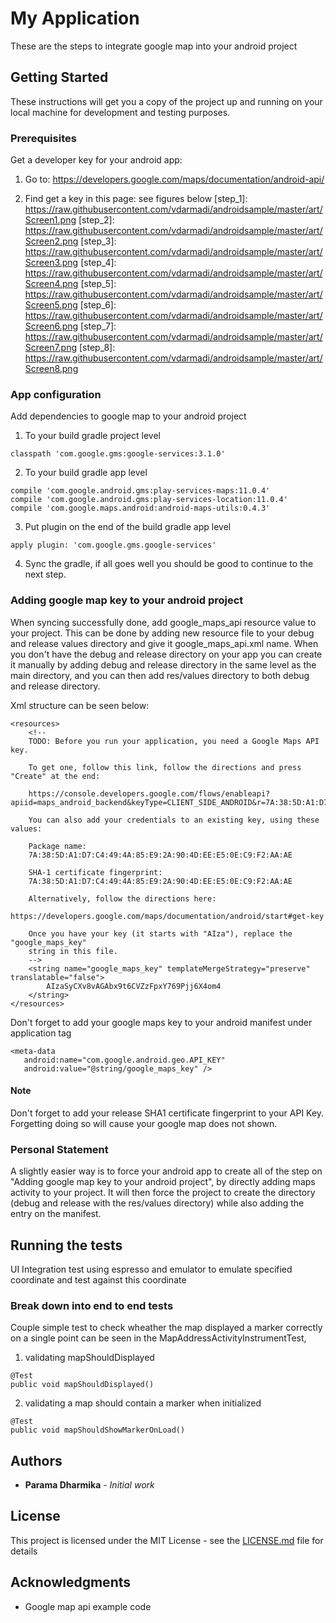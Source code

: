 # My Application

These are the steps to integrate google map into your android project

## Getting Started

These instructions will get you a copy of the project up and running on your local machine for development and testing purposes. 

### Prerequisites

Get a developer key for your android app:
1. Go to: https://developers.google.com/maps/documentation/android-api/

2. Find get a key in this page: see figures below
[step_1]: https://raw.githubusercontent.com/vdarmadi/androidsample/master/art/Screen1.png
[step_2]: https://raw.githubusercontent.com/vdarmadi/androidsample/master/art/Screen2.png
[step_3]: https://raw.githubusercontent.com/vdarmadi/androidsample/master/art/Screen3.png
[step_4]: https://raw.githubusercontent.com/vdarmadi/androidsample/master/art/Screen4.png
[step_5]: https://raw.githubusercontent.com/vdarmadi/androidsample/master/art/Screen5.png
[step_6]: https://raw.githubusercontent.com/vdarmadi/androidsample/master/art/Screen6.png
[step_7]: https://raw.githubusercontent.com/vdarmadi/androidsample/master/art/Screen7.png
[step_8]: https://raw.githubusercontent.com/vdarmadi/androidsample/master/art/Screen8.png

### App configuration

Add dependencies to google map to your android project

1. To your build gradle project level
```
classpath 'com.google.gms:google-services:3.1.0'
```

2. To your build gradle app level
```
compile 'com.google.android.gms:play-services-maps:11.0.4'
compile 'com.google.android.gms:play-services-location:11.0.4'
compile 'com.google.maps.android:android-maps-utils:0.4.3'
```

3. Put plugin on the end of the build gradle app level
```
apply plugin: 'com.google.gms.google-services'
```

4. Sync the gradle, if all goes well you should be good to continue to the next step.

### Adding google map key to your android project

When syncing successfully done, add google_maps_api resource value to your project. 
This can be done by adding new resource file to your debug and release values directory and give it google_maps_api.xml name. 
When you don't have the debug and release directory on your app you can create it manually by adding debug and release directory in the same level as the main directory, and you can then add res/values directory to both debug and release directory.

Xml structure can be seen below:
```
<resources>
    <!--
    TODO: Before you run your application, you need a Google Maps API key.

    To get one, follow this link, follow the directions and press "Create" at the end:

    https://console.developers.google.com/flows/enableapi?apiid=maps_android_backend&keyType=CLIENT_SIDE_ANDROID&r=7A:38:5D:A1:D7:C4:49:4A:85:E9:2A:90:4D:EE:E5:0E:C9:F2:AA:AE%3Bcom.ssudio.julofeature

    You can also add your credentials to an existing key, using these values:

    Package name:
    7A:38:5D:A1:D7:C4:49:4A:85:E9:2A:90:4D:EE:E5:0E:C9:F2:AA:AE

    SHA-1 certificate fingerprint:
    7A:38:5D:A1:D7:C4:49:4A:85:E9:2A:90:4D:EE:E5:0E:C9:F2:AA:AE

    Alternatively, follow the directions here:
    https://developers.google.com/maps/documentation/android/start#get-key

    Once you have your key (it starts with "AIza"), replace the "google_maps_key"
    string in this file.
    -->
    <string name="google_maps_key" templateMergeStrategy="preserve" translatable="false">
        AIzaSyCXv8vAGAbx9t6CVZzFpxY769Pjj6X4om4
    </string>
</resources>
```

Don't forget to add your google maps key to your android manifest under application tag
 ```
<meta-data
    android:name="com.google.android.geo.API_KEY"
    android:value="@string/google_maps_key" />
```

#### Note
Don't forget to add your release SHA1 certificate fingerprint to your API Key. Forgetting doing so will cause your google map does not shown.

### Personal Statement
A slightly easier way is to force your android app to create all of the step on "Adding google map key to your android project", by directly adding maps activity to your project. It will then force the project to create the directory (debug and release with the res/values directory) while also adding the entry on the manifest.

## Running the tests

UI Integration test using espresso and emulator to emulate specified coordinate and test against this coordinate

### Break down into end to end tests

Couple simple test to check wheather the map displayed a marker correctly on a single point can be seen in the MapAddressActivityInstrumentTest,
1. validating mapShouldDisplayed
```
@Test
public void mapShouldDisplayed()
```

2. validating a map should contain a marker when initialized
```
@Test
public void mapShouldShowMarkerOnLoad()
```

## Authors

* **Parama Dharmika** - *Initial work*

## License

This project is licensed under the MIT License - see the [LICENSE.md](LICENSE.md) file for details

## Acknowledgments

* Google map api example code

